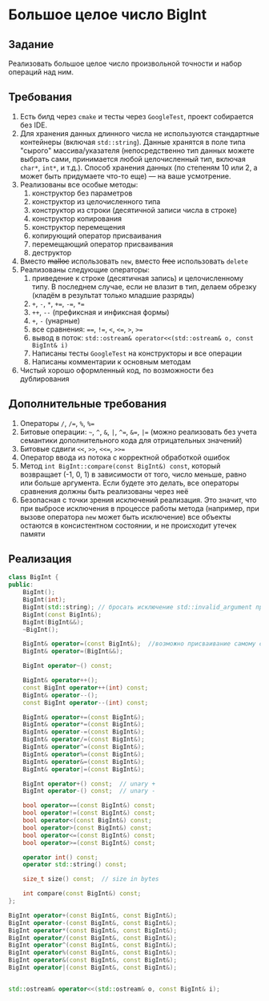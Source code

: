 # Большое целое число BigInt

## Задание

Реализовать большое целое число произвольной точности и набор операций над ним.

## Требования

1. Есть билд через `cmake` и тесты через `GoogleTest`, проект собирается без IDE.
2. Для хранения данных длинного числа не используются стандартные контейнеры (включая `std::string`). Данные хранятся в поле типа "сырого" массива/указателя (непосредственно тип данных можете выбрать сами, принимается любой целочисленный тип, включая `char*`, `int*`, и т.д.). Способ хранения данных (по степеням 10 или 2, а может быть придумаете что-то еще) — на ваше усмотрение.
3. Реализованы все особые методы:
	1. конструктор без параметров 
	2. конструктор из целочисленного типа
	3. конструктор из строки (десятичной записи числа в строке)
	4. конструктор копирования
	5. конструктор перемещения
	6. копирующий оператор присваивания
	7. перемещающий оператор присваивания
	8. деструктор
4. Вместо ~~malloc~~ использовать `new`, вместо ~~free~~ использовать `delete`
5. Реализованы следующие операторы:
	1. приведение к строке (десятичная запись) и целочисленному типу. В последнем случае, если не влазит в тип, делаем обрезку (кладём в результат только младшие разряды)
	2. `+`, `-`, `*`, `+=`, `-=`, `*=`
	3. `++`, `--` (префиксная и инфиксная формы)
	4. `+`, `-` (унарные)
	5. все сравнения: `==`, `!=`, `<`, `<=`, `>`, `>=` 
	6. вывод в поток: `std::ostream& operator<<(std::ostream& o, const BigInt& i)`
	7. Написаны тесты `GoogleTest` на конструкторы и все операции
	8. Написаны комментарии к основным методам
6. Чистый хорошо оформленный код, по возможности без дублирования

## Дополнительные требования

1. Операторы `/`, `/=`, `%`, `%=`
2. Битовые операции: `~`, `^`, `&`, `|`, `^=`, `&=`, `|=` (можно реализовать без учета семантики дополнительного кода для отрицательных значений)
3. Битовые сдвиги `<<`, `>>`, `<<=`, `>>=`
4. Оператор ввода из потока с корректной обработкой ошибок
5. Метод `int BigInt::compare(const BigInt&) const`, который возвращает (-1, 0, 1) в зависимости от того, число меньше, равно или больше аргумента. Если будете это делать, все операторы сравнения должны быть реализованы через неё
7. Безопасная с точки зрения исключений реализация. Это значит, что при выбросе исключения в процессе работы метода (например, при вызове оператора `new` может быть исключение) все объекты остаются в консистентном состоянии, и не происходит утечек памяти

## Реализация

```C++
class BigInt {
public:
  	BigInt();
  	BigInt(int);
  	BigInt(std::string); // бросать исключение std::invalid_argument при ошибке
  	BigInt(const BigInt&);
  	BigInt(BigInt&&);
  	~BigInt();

 	BigInt& operator=(const BigInt&);  //возможно присваивание самому себе!
 	BigInt& operator=(BigInt&&);

 	BigInt operator~() const;

 	BigInt& operator++();
 	const BigInt operator++(int) const;
 	BigInt& operator--();
 	const BigInt operator--(int) const;

 	BigInt& operator+=(const BigInt&);
 	BigInt& operator*=(const BigInt&);
 	BigInt& operator-=(const BigInt&);
 	BigInt& operator/=(const BigInt&);
 	BigInt& operator^=(const BigInt&);
 	BigInt& operator%=(const BigInt&);
 	BigInt& operator&=(const BigInt&);
 	BigInt& operator|=(const BigInt&);

 	BigInt operator+() const;  // unary +
 	BigInt operator-() const;  // unary -

 	bool operator==(const BigInt&) const;
 	bool operator!=(const BigInt&) const;
 	bool operator<(const BigInt&) const;
 	bool operator>(const BigInt&) const;
 	bool operator<=(const BigInt&) const;
 	bool operator>=(const BigInt&) const;

	operator int() const;
 	operator std::string() const;

 	size_t size() const;  // size in bytes

 	int compare(const BigInt&) const;
};

BigInt operator+(const BigInt&, const BigInt&);
BigInt operator-(const BigInt&, const BigInt&);
BigInt operator*(const BigInt&, const BigInt&);
BigInt operator/(const BigInt&, const BigInt&);
BigInt operator^(const BigInt&, const BigInt&);
BigInt operator%(const BigInt&, const BigInt&);
BigInt operator&(const BigInt&, const BigInt&);
BigInt operator|(const BigInt&, const BigInt&);


std::ostream& operator<<(std::ostream& o, const BigInt& i);
```
